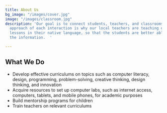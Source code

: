 ```yaml
---
title: About Us
bg_image: "/images/cover.jpg"
image: "/images/classroom.jpg"
description: 'Our goal is to connect students, teachers, and classrooms.  The grassroots
  approach of each interaction is why our local teachers are teaching our technology
  lessons in their native language, so that the students are better able to absorb
  the information.  '

---
```

## What We Do

* Develop effective curriculums on topics such as computer literacy, design, programming, problem-solving, creative thinking, design thinking, and innovation
* Acquire resources to set up computer labs, such as internet access, computers, tablets, and mobile phones, for academic purposes
* Build mentorship programs for children 
* Train teachers on relevant curriculums